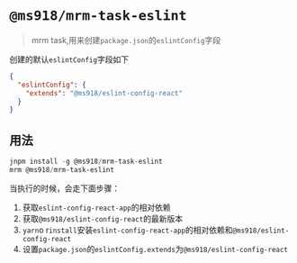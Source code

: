 # `@ms918/mrm-task-eslint`

> mrm task,用来创建`package.json`的`eslintConfig`字段

创建的默认`eslintConfig`字段如下

```json
{
  "eslintConfig": {
    "extends": "@ms918/eslint-config-react"
  }
}
```

## 用法

```powershell
jnpm install -g @ms918/mrm-task-eslint
mrm @ms918/mrm-task-eslint
```

当执行的时候，会走下面步骤：

1. 获取`eslint-config-react-app`的相对依赖
2. 获取`@ms918/eslint-config-react`的最新版本
3. `yarn`o r`install`安装`eslint-config-react-app`的相对依赖和`@ms918/eslint-config-react`
4. 设置`package.json`的`eslintConfig.extends`为`@ms918/eslint-config-react`
